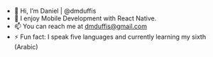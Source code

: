 - 👋 Hi, I’m Daniel | @dmduffis
- 🌱 I enjoy Mobile Development with React Native.
- 📫 You can reach me at dmduffis@gmail.com
- ⚡ Fun fact: I speak five languages and currently learning my sixth (Arabic)
